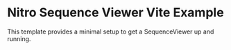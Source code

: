 # Nitro Sequence Viewer Vite Example

This template provides a minimal setup to get a SequenceViewer up and running.
